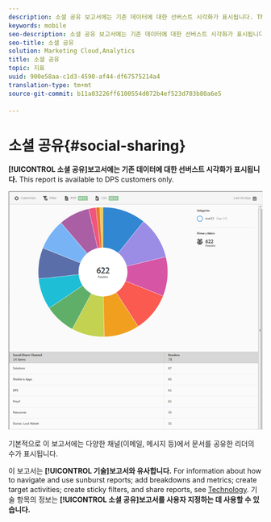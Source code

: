 ```yaml
---
description: 소셜 공유 보고서에는 기존 데이터에 대한 선버스트 시각화가 표시됩니다. This report is available to Digital Publishing Suites (DPS) customers only.
keywords: mobile
seo-description: 소셜 공유 보고서에는 기존 데이터에 대한 선버스트 시각화가 표시됩니다. 이 보고서는 DPS(Digital Publishing Suite) 고객에게만 제공됩니다.
seo-title: 소셜 공유
solution: Marketing Cloud,Analytics
title: 소셜 공유
topic: 지표
uuid: 900e58aa-c1d3-4590-af44-df67575214a4
translation-type: tm+mt
source-git-commit: b11a03226ff6100554d072b4ef523d703b80a6e5

---
```



# 소셜 공유{#social-sharing}

**[!UICONTROL 소셜 공유]보고서에는 기존 데이터에 대한 선버스트 시각화가 표시됩니다.** This report is available to DPS customers only.

![](assets/dps_social_share.png)

기본적으로 이 보고서에는 다양한 채널(이메일, 메시지 등)에서 문서를 공유한 리더의 수가 표시됩니다.

이 보고서는 **[!UICONTROL 기술]보고서와 유사합니다.** For information about how to navigate and use sunburst reports; add breakdowns and metrics; create target activities; create sticky filters, and share reports, see [Technology](//help/using/usage/reports-technology.md). 기술 항목의 정보는 **[!UICONTROL 소셜 공유]보고서를 사용자 지정하는 데 사용할 수 있습니다.**
